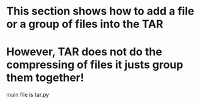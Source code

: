 # This section shows how to add a file or a group of files into the TAR
# However, TAR does not do the compressing of files it justs group them together!
main file is tar.py
